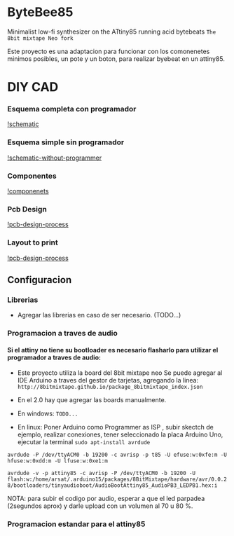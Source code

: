 # ByteBee85
Minimalist low-fi synthesizer on the ATtiny85 running acid bytebeats
``The 8bit mixtape Neo fork``

Este proyecto es una adaptacion para funcionar con los comonenetes minimos posibles, un pote y un boton, para realizar byebeat en un attiny85. 


# DIY CAD



### Esquema completa con programador 
[!schematic](diycad/esquema.png)

### Esquema simple sin programador
[!schematic-without-programmer](diycad/esquema-sin-programmer.png)

### Componentes
[!componenets](diycad/componenetes.png)

### Pcb Design
[!pcb-design-process](diycad/pcb-process.png)

### Layout to print
[!pcb-design-process](diycad/template-components.png)


## Configuracion

### Librerias

- Agregar las librerias en caso de ser necesario. (TODO...)

### Programacion a traves de audio

#### Si el attiny no tiene su bootloader es necesario flasharlo para utilizar el programador a traves de audio:

- Este proyecto utiliza la board del 8bit mixtape neo 
Se puede agregar al IDE Arduino a traves del gestor de tarjetas, agregando la linea: 
`http://8bitmixtape.github.io/package_8bitmixtape_index.json`

- En el 2.0 hay que agregar las boards manualmente. 

- En windows: 
``TODO...``

- En linux:
Poner Arduino como Programmer as ISP , subir skectch de ejemplo, realizar conexiones, tener seleccionado la placa Arduino Uno, ejecutar la terminal 
``sudo apt-install avrdude``  


``avrdude -P /dev/ttyACM0 -b 19200 -c avrisp -p t85 -U efuse:w:0xfe:m -U hfuse:w:0xdd:m -U lfuse:w:0xe1:m``

``avrdude -v -p attiny85 -c avrisp -P /dev/ttyACM0 -b 19200 -U flash:w:/home/arsat/.arduino15/packages/8BitMixtape/hardware/avr/0.0.28/bootloaders/tinyaudioboot/AudioBootAttiny85_AudioPB3_LEDPB1.hex:i`` 


NOTA: para subir el codigo por audio, esperar a que el led parpadea (2segundos aprox) y darle upload con un volumen al 70 u 80 %. 

### Programacion estandar para el attiny85